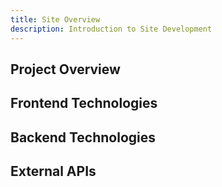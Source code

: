 ```yaml
---
title: Site Overview
description: Introduction to Site Development 
---
```


## Project Overview

## Frontend Technologies

## Backend Technologies

## External APIs
